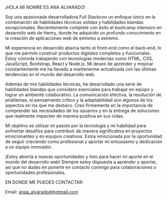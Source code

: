 
¡HOLA MI NOMRE ES ANA ALVARADO!

Soy una apasionada desarrolladora Full Stackcon un enfoque único en la combinación de habilidades técnicas sólidas y habilidades blandas excepcionales. Recientemente completé con éxito el bootcamp intensivo en desarrollo web de Henry, donde he adquirido un profundo conocimiento en la creación de aplicaciones web de extremo a extremo.

Mi experiencia en desarrollo abarca tanto el front-end como el back-end, lo que me permite construir productos digitales completos y funcionales. Estoy cómoda trabajando con tecnologías modernas como HTML, CSS, JavaScript, Bootstrap, React y Node.js. Mi deseo de aprender y mejorar constantemente me ha llevado a mantenerme actualizada con las últimas tendencias en el mundo del desarrollo web.

Además de mis habilidades técnicas, he desarrollado una serie de habilidades blandas que considero esenciales para trabajar en equipo y lograr un ambiente colaborativo. La comunicación efectiva, la resolución de problemas, el pensamiento crítico y la adaptabilidad son algunos de los aspectos en los que me destaco. Creo firmemente en la importancia de comprender las necesidades de los usuarios y en la entrega de soluciones que realmente impacten de manera positiva en sus vidas.

Mi objetivo es utilizar mi pasión por la tecnología y mi habilidad para enfrentar desafíos para contribuir de manera significativa en proyectos emocionantes y en equipos creativos. Estoy emocionada por la oportunidad de seguir creciendo como profesional y aportar mi entusiasmo y dedicación a un equipo innovador.

¡Estoy abierta a nuevas oportunidades y listo para hacer mi aporte en el mundo del desarrollo web! Siempre estoy dispuesta a aprender y aportar, así que no dudes en ponerte en contacto conmigo para colaboraciones o oportunidades profesionales.

EN DONDE ME PUEDES CONTACTAR: 

Email: anaa_alvarado@hotmail.com
